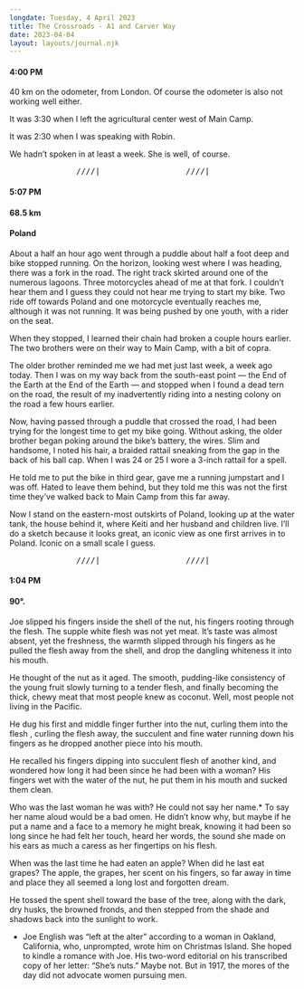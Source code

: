 ```yaml
---
longdate: Tuesday, 4 April 2023
title: The Crossroads - A1 and Carver Way
date: 2023-04-04
layout: layouts/journal.njk
---
```

#### 4:00 PM

40 km on the odometer, from London. Of course the odometer is also not working well either.

It was 3:30 when I left the agricultural center west of Main Camp.

It was 2:30 when I was speaking with Robin.

We hadn’t spoken in at least a week. She is well, of course.


<pre>______________////|__________________////|____</pre>

#### 5:07 PM
#### 68.5 km
#### Poland

About a half an hour ago went through a puddle about half a foot deep and bike stopped running. On the horizon, looking west where I was heading, there was a fork in the road. The right track skirted around one of the numerous lagoons. Three motorcycles ahead of me at that fork. I couldn’t hear them and I guess they could not hear me trying to start my bike. Two ride off towards Poland and one motorcycle eventually reaches me, although it was not running. It was being pushed by one youth, with a rider on the seat.

When they stopped, I learned their chain had broken a couple hours earlier. The two brothers were on their way to Main Camp, with a bit of copra.

The older brother reminded me we had met just last week, a week ago today. Then I was on my way back from the south-east point — the End of the Earth at the End of the Earth — and stopped when I found a dead tern on the road, the result of my inadvertently riding into a nesting colony on the road a few hours earlier.

Now, having passed through a puddle that crossed the road, I had been trying for the longest time to get my bike going. Without asking, the older brother began poking around the bike’s battery, the wires. Slim and handsome, I noted his hair, a braided rattail sneaking from the gap in the back of his ball cap. When I was 24 or 25 I wore a 3-inch rattail for a spell.

He told me to put the bike in third gear, gave me a running jumpstart and I was off. Hated to leave them behind, but they told me this was not the first time they’ve walked back to Main Camp from this far away.

Now I stand on the eastern-most outskirts of Poland, looking up at the water tank, the house behind it, where Keiti and her husband and children live. I’ll do a sketch because it looks great, an iconic view as one first arrives in to Poland. Iconic on a small scale I guess.

<pre>______________////|__________________////|____</pre>

#### 1:04 PM
#### 90°.

Joe slipped his fingers inside the shell of the nut, his fingers rooting through the flesh. The supple white flesh was not yet meat. It’s taste was almost absent, yet the freshness, the warmth slipped through his fingers as he pulled the flesh away from the shell, and drop the dangling whiteness it into his mouth.

He thought of the nut as it aged. The smooth, pudding-like consistency of the young fruit slowly turning to a tender flesh, and finally becoming the thick, chewy meat that most people knew as coconut. Well, most people not living in the Pacific.

He dug his first and middle finger further into the nut, curling them into the flesh , curling the flesh away, the succulent and fine water running down his fingers as he dropped another piece into his mouth.

He recalled his fingers dipping into succulent flesh of another kind, and wondered how long it had been since he had been with a woman? His fingers wet with the water of the nut, he put them in his mouth and sucked them clean.

Who was the last woman he was with? He could not say her name.* To say her name aloud would be a bad omen. He didn’t know why, but maybe if he put a name and a face to a memory he might break, knowing it had been so long since he had felt her touch, heard her words, the sound she made on his ears as much a caress as her fingertips on his flesh.

When was the last time he had eaten an apple? When did he last eat grapes? The apple, the grapes, her scent on his fingers, so far away in time and place they all seemed a long lost and forgotten dream.

He tossed the spent shell toward the base of the tree, along with the dark, dry husks, the browned fronds, and then stepped from the shade and shadows back into the sunlight to work.

* Joe English was “left at the alter” according to a woman in Oakland, California, who, unprompted, wrote him on Christmas Island. She hoped to kindle a romance with Joe. His two-word editorial on his transcribed copy of her letter: “She’s nuts.” Maybe not. But in 1917, the mores of the day did not advocate women pursuing men.
